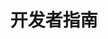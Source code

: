 ﻿---
title: 开发者指南
type: docs
weight: 20
url: /zh/nodejs-java/developer-guide/
keywords: nodejs, excel, api, develope
description: Aspose.Cells for Node.js via Java 开发者指南
---
